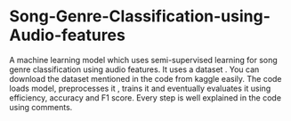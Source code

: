 # Song-Genre-Classification-using-Audio-features
A machine learning model which uses semi-supervised learning for song genre classification using audio features.
It uses a dataset . You can download the dataset mentioned in the code from kaggle easily.
The code loads model, preprocesses it , trains it and eventually evaluates it using efficiency, accuracy and F1 score.
Every step is well explained in the code using comments.

